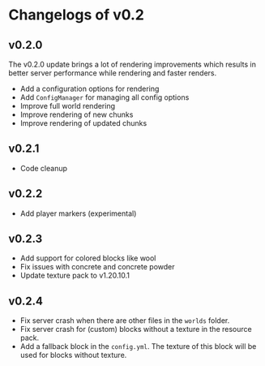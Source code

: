 # Changelogs of v0.2

## v0.2.0
The v0.2.0 update brings a lot of rendering improvements which results in better server performance while rendering and
faster renders.

- Add a configuration options for rendering
- Add `ConfigManager` for managing all config options
- Improve full world rendering
- Improve rendering of new chunks
- Improve rendering of updated chunks

## v0.2.1
- Code cleanup

## v0.2.2
- Add player markers (experimental)

## v0.2.3
- Add support for colored blocks like wool
- Fix issues with concrete and concrete powder
- Update texture pack to v1.20.10.1

## v0.2.4
- Fix server crash when there are other files in the `worlds` folder.
- Fix server crash for (custom) blocks without a texture in the resource pack.
- Add a fallback block in the `config.yml`. The texture of this block will be used for blocks without texture.